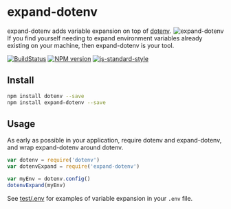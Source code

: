 # expand-dotenv

<img src="https://raw.githubusercontent.com/motdotla/dotenv-expand/master/dotenv-expand.png" alt="expand-dotenv" align="right" />

expand-dotenv adds variable expansion on top of 
[dotenv](http://github.com/motdotla/dotenv). If you find yourself needing to
expand environment variables already existing on your machine, then
expand-dotenv is your tool.

[![BuildStatus](https://img.shields.io/travis/motdotla/dotenv-expand/master.svg?style=flat-square)](https://travis-ci.org/motdotla/dotenv-expand)
[![NPM version](https://img.shields.io/npm/v/dotenv-expand.svg?style=flat-square)](https://www.npmjs.com/package/dotenv-expand)
[![js-standard-style](https://img.shields.io/badge/code%20style-standard-brightgreen.svg?style=flat-square)](https://github.com/feross/standard)

## Install

```bash
npm install dotenv --save
npm install expand-dotenv --save
```

## Usage

As early as possible in your application, require dotenv and expand-dotenv, and
wrap expand-dotenv around dotenv.

```js
var dotenv = require('dotenv')
var dotenvExpand = require('expand-dotenv')

var myEnv = dotenv.config()
dotenvExpand(myEnv)
```

See [test/.env](./test/.env) for examples of variable expansion in your `.env`
file. 

